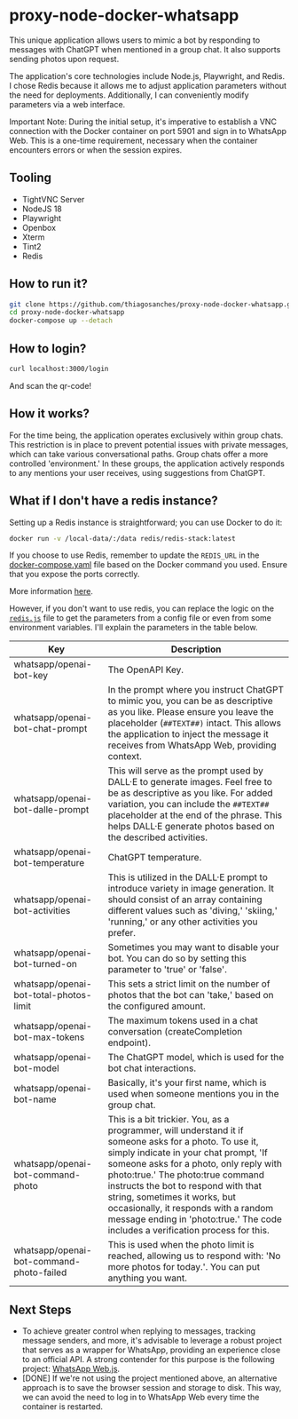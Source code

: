 # proxy-node-docker-whatsapp
This unique application allows users to mimic a bot by responding to messages with ChatGPT when mentioned in a group chat. It also supports sending photos upon request. 

The application's core technologies include Node.js, Playwright, and Redis. I chose Redis because it allows me to adjust application parameters without the need for deployments. Additionally, I can conveniently modify parameters via a web interface.

Important Note: During the initial setup, it's imperative to establish a VNC connection with the Docker container on port 5901 and sign in to WhatsApp Web. This is a one-time requirement, necessary when the container encounters errors or when the session expires.

## Tooling
- TightVNC Server
- NodeJS 18
- Playwright
- Openbox
- Xterm
- Tint2
- Redis

## How to run it?

```bash
git clone https://github.com/thiagosanches/proxy-node-docker-whatsapp.git
cd proxy-node-docker-whatsapp
docker-compose up --detach
```

## How to login?
```bash
curl localhost:3000/login
```
And scan the qr-code!

## How it works?

For the time being, the application operates exclusively within group chats. This restriction is in place to prevent potential issues with private messages, which can take various conversational paths. Group chats offer a more controlled 'environment.' In these groups, the application actively responds to any mentions your user receives, using suggestions from ChatGPT.

## What if I don't have a redis instance?

Setting up a Redis instance is straightforward; you can use Docker to do it:

```bash
docker run -v /local-data/:/data redis/redis-stack:latest 
```

If you choose to use Redis, remember to update the `REDIS_URL` in the [docker-compose.yaml](./docker-compose.yaml) file based on the Docker command you used. Ensure that you expose the ports correctly.

More information [here](https://hub.docker.com/r/redis/redis-stack).

However, if you don't want to use redis, you can replace the logic on the [`redis.js`](./redis.js) file to get the parameters from a config file or even from some environment variables. I'll explain the parameters in the table below.

| Key  | Description   |
|---|---|
|whatsapp/openai-bot-key|The OpenAPI Key.|
|whatsapp/openai-bot-chat-prompt|In the prompt where you instruct ChatGPT to mimic you, you can be as descriptive as you like. Please ensure you leave the placeholder (`##TEXT##)` intact. This allows the application to inject the message it receives from WhatsApp Web, providing context.|
|whatsapp/openai-bot-dalle-prompt|This will serve as the prompt used by DALL·E to generate images. Feel free to be as descriptive as you like. For added variation, you can include the `##TEXT##` placeholder at the end of the phrase. This helps DALL·E generate photos based on the described activities.|
|whatsapp/openai-bot-temperature|ChatGPT temperature.|
|whatsapp/openai-bot-activities|This is utilized in the DALL·E prompt to introduce variety in image generation. It should consist of an array containing different values such as 'diving,' 'skiing,' 'running,' or any other activities you prefer.|
|whatsapp/openai-bot-turned-on|Sometimes you may want to disable your bot. You can do so by setting this parameter to 'true' or 'false'.|
|whatsapp/openai-bot-total-photos-limit|This sets a strict limit on the number of photos that the bot can 'take,' based on the configured amount.|
|whatsapp/openai-bot-max-tokens|The maximum tokens used in a chat conversation (createCompletion endpoint).|
|whatsapp/openai-bot-model|The ChatGPT model, which is used for the bot chat interactions.|
|whatsapp/openai-bot-name|Basically, it's your first name, which is used when someone mentions you in the group chat.|
|whatsapp/openai-bot-command-photo| This is a bit trickier. You, as a programmer, will understand it if someone asks for a photo. To use it, simply indicate in your chat prompt, 'If someone asks for a photo, only reply with photo:true.' The photo:true command instructs the bot to respond with that string, sometimes it works, but occasionally, it responds with a random message ending in 'photo:true.' The code includes a verification process for this.|
|whatsapp/openai-bot-command-photo-failed|This is used when the photo limit is reached, allowing us to respond with: 'No more photos for today.'. You can put anything you want.|


## Next Steps

- To achieve greater control when replying to messages, tracking message senders, and more, it's advisable to leverage a robust project that serves as a wrapper for WhatsApp, providing an experience close to an official API. A strong contender for this purpose is the following project: [WhatsApp Web.js](https://github.com/pedroslopez/whatsapp-web.js).
- [DONE] If we're not using the project mentioned above, an alternative approach is to save the browser session and storage to disk. This way, we can avoid the need to log in to WhatsApp Web every time the container is restarted.
